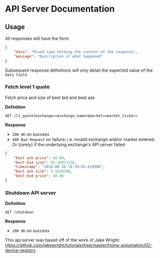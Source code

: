 # API Server Documentation

## Usage

All responses will have the form

```json
{
    "data": "Mixed type holding the content of the response",
    "message": "Description of what happened"
}
```

Subsequent response definitions will only detail the expected value of the `data field`

### Fetch level 1 quote
Fetch price and size of best bid and best ask

**Definition**

`GET /l1_quote?exchange=<exchange_name>&market=<market_ticker>`

**Response**

- `200 OK` on success
- `400 Bad Request` on failure; i.e. invalid exchange and/or market entered. Or (rarely) if the underlying exchange's API server failed

```json
{
	"best ask price": 48.89,
	"best bid size": 83.35073116,
	"timestamp": "2018-08-26 18:39:04.610506",
	"best ask size": 9.5550388,
	"best bid price": 48.88
}
```

### Shutdown API server

**Definition**

`GET /shutdown`

**Response**

- `200 OK` on success


This api server was based off of the work of Jake Wright: https://github.com/jakewright/tutorials/tree/master/home-automation/02-device-registry